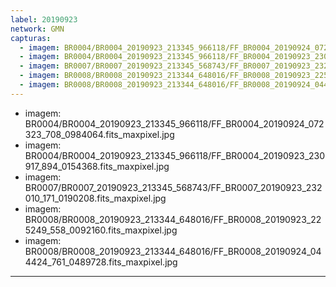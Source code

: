```yaml
---
label: 20190923
network: GMN
capturas:
  - imagem: BR0004/BR0004_20190923_213345_966118/FF_BR0004_20190924_072323_708_0984064.fits_maxpixel.jpg
  - imagem: BR0004/BR0004_20190923_213345_966118/FF_BR0004_20190923_230917_894_0154368.fits_maxpixel.jpg
  - imagem: BR0007/BR0007_20190923_213345_568743/FF_BR0007_20190923_232010_171_0190208.fits_maxpixel.jpg
  - imagem: BR0008/BR0008_20190923_213344_648016/FF_BR0008_20190923_225249_558_0092160.fits_maxpixel.jpg
  - imagem: BR0008/BR0008_20190923_213344_648016/FF_BR0008_20190924_044424_761_0489728.fits_maxpixel.jpg
---
```

  - imagem: BR0004/BR0004_20190923_213345_966118/FF_BR0004_20190924_072323_708_0984064.fits_maxpixel.jpg
  - imagem: BR0004/BR0004_20190923_213345_966118/FF_BR0004_20190923_230917_894_0154368.fits_maxpixel.jpg
  - imagem: BR0007/BR0007_20190923_213345_568743/FF_BR0007_20190923_232010_171_0190208.fits_maxpixel.jpg
  - imagem: BR0008/BR0008_20190923_213344_648016/FF_BR0008_20190923_225249_558_0092160.fits_maxpixel.jpg
  - imagem: BR0008/BR0008_20190923_213344_648016/FF_BR0008_20190924_044424_761_0489728.fits_maxpixel.jpg
---
